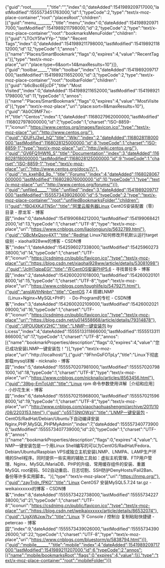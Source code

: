 {"guid":"root________","title":"","index":0,"dateAdded":1541989209717000,"lastModified":1555573451763000,"id":1,"typeCode":2,"type":"text/x-moz-place-container","root":"placesRoot","children":[{"guid":"menu________","title":"menu","index":0,"dateAdded":1541989209717000,"lastModified":1541989211798000,"id":2,"typeCode":2,"type":"text/x-moz-place-container","root":"bookmarksMenuFolder","children":[{"guid":"LTOcY5fwYYp-","title":"Recent Tags","index":0,"dateAdded":1541989211798000,"lastModified":1541989211812000,"id":12,"typeCode":1,"annos":[{"name":"Places/SmartBookmark","flags":0,"expires":4,"value":"RecentTags"}],"type":"text/x-moz-place","uri":"place:type=6&sort=14&maxResults=10"}]},{"guid":"toolbar_____","title":"toolbar","index":1,"dateAdded":1541989209717000,"lastModified":1541989211652000,"id":3,"typeCode":2,"type":"text/x-moz-place-container","root":"toolbarFolder","children":[{"guid":"b6cBsc6EjcDF","title":"Most Visited","index":0,"dateAdded":1541989211652000,"lastModified":1541989211798000,"id":11,"typeCode":1,"annos":[{"name":"Places/SmartBookmark","flags":0,"expires":4,"value":"MostVisited"}],"type":"text/x-moz-place","uri":"place:sort=8&maxResults=10"},{"guid":"Ab0C9MF7xc-H","title":"Centos","index":1,"dateAdded":1168027962000000,"lastModified":1168027978000000,"id":7,"typeCode":1,"charset":"ISO-8859-1","iconuri":"https://www.centos.org/images/favicon.ico","type":"text/x-moz-place","uri":"http://www.centos.org/"},{"guid":"jDUFtJ3wI_hQ","title":"Wiki","index":2,"dateAdded":1168028118000000,"lastModified":1168028125000000,"id":8,"typeCode":1,"charset":"ISO-8859-1","type":"text/x-moz-place","uri":"http://wiki.centos.org/"},{"guid":"GV6FQ1HWf6_S","title":"Documentation","index":3,"dateAdded":1168028118000000,"lastModified":1168028125000000,"id":9,"typeCode":1,"charset":"ISO-8859-1","type":"text/x-moz-place","uri":"http://www.centos.org/docs/7/"},{"guid":"m_kxehBd_9p_","title":"Forums","index":4,"dateAdded":1168028067000000,"lastModified":1168028076000000,"id":10,"typeCode":1,"type":"text/x-moz-place","uri":"http://www.centos.org/forums/"}]},{"guid":"unfiled_____","title":"unfiled","index":3,"dateAdded":1541989209717000,"lastModified":1555573439026000,"id":5,"typeCode":2,"type":"text/x-moz-place-container","root":"unfiledBookmarksFolder","children":[{"guid":"fBO4XKJlTNSn","title":"阿里云服务器Linux CentOS安装配置（零）目录 - 廖龙军 - 博客园","index":0,"dateAdded":1541990684212000,"lastModified":1541990684212000,"id":13,"typeCode":1,"charset":"UTF-8","type":"text/x-moz-place","uri":"https://www.cnblogs.com/liaolongjun/p/5632789.html"},{"guid":"GBcMxQsoy4XT","title":"RedHat Linux7如何修改开机默认运行target级别 - xiaohai928ww的博客 - CSDN博客","index":1,"dateAdded":1542596027338000,"lastModified":1542596027338000,"id":14,"typeCode":1,"charset":"UTF-8","iconuri":"https://csdnimg.cn/public/favicon.ico","type":"text/x-moz-place","uri":"https://blog.csdn.net/xiaohai928ww/article/details/53081098"},{"guid":"JclHTqjpaEGl","title":"在CentOS安装PHP5.6 - 寻找普拉多 - 博客园","index":2,"dateAdded":1542600201018000,"lastModified":1542600201018000,"id":15,"typeCode":1,"charset":"UTF-8","type":"text/x-moz-place","uri":"https://www.cnblogs.com/toughlife/p/5479271.html"},{"guid":"ansIAVthNnbn","title":"CentOS 7.4 搭建LNMP（Linux+Nginx+MySQL+PHP） - Do-Program的专栏 - CSDN博客","index":3,"dateAdded":1542600202109000,"lastModified":1542600202109000,"id":16,"typeCode":1,"charset":"UTF-8","iconuri":"https://csdnimg.cn/public/favicon.ico","type":"text/x-moz-place","uri":"https://blog.csdn.net/u014558668/article/details/79314878"},{"guid":"JIPOU0bKV2HC","title":"LNMP一键安装包 by Licess","index":4,"dateAdded":1555513311866000,"lastModified":1555513311866000,"id":17,"typeCode":1,"charset":"UTF-8","annos":[{"name":"bookmarkProperties/description","flags":0,"expires":4,"value":"您已成功安装LNMP一键安装包！"}],"type":"text/x-moz-place","uri":"http://localhost/"},{"guid":"9FhnGsFOTpLy","title":"Linux下彻底卸载mysql详解 - nicknailo - 博客园","index":5,"dateAdded":1555570207981000,"lastModified":1555570207981000,"id":18,"typeCode":1,"charset":"UTF-8","type":"text/x-moz-place","uri":"https://www.cnblogs.com/nicknailo/articles/8563456.html"},{"guid":"39bg-EmToUdt","title":"Linux rpm 命令参数使用详解［介绍和应用］ - 小炒花生米 - 博客园","index":6,"dateAdded":1555570215968000,"lastModified":1555570215968000,"id":19,"typeCode":1,"charset":"UTF-8","type":"text/x-moz-place","uri":"http://www.cnblogs.com/xiaochaohuashengmi/archive/2011/10/08/2203153.html"},{"guid":"o55TSNtOWzjj","title":"LNMP一键安装包 - CentOS/RadHat/Debian/Ubuntu下自动编译安装Nginx,PHP,MySQL,PHPMyAdmin","index":7,"dateAdded":1555573407739000,"lastModified":1555573407739000,"id":20,"typeCode":1,"charset":"UTF-8","annos":[{"name":"bookmarkProperties/description","flags":0,"expires":4,"value":"LNMP一键安装包是一个用Linux Shell编写的可以为CentOS/RadHat/Fedora、Debian/Ubuntu/Raspbian VPS或独立主机安装LNMP、LNMPA、LAMP生产环境的Shell程序。同时提供一些实用的辅助工具如：虚拟主机管理、FTP用户管理、Nginx、MySQL/MariaDB、PHP的升级、常用缓存组件的安装、重置MySQL root密码、502自动重启、日志切割、SSH防护DenyHosts/Fail2Ban、备份等许多实用脚本。"}],"type":"text/x-moz-place","uri":"https://lnmp.org/"},{"guid":"zayTrdn_fPKO","title":"Linux CentOS7 安装MySQL5.7.24 tar.gz - weikaixxxxxx的博客 - CSDN博客","index":8,"dateAdded":1555573422738000,"lastModified":1555573422738000,"id":21,"typeCode":1,"charset":"UTF-8","iconuri":"https://csdnimg.cn/public/favicon.ico","type":"text/x-moz-place","uri":"https://blog.csdn.net/weikaixxxxxx/article/details/86532074"},{"guid":"LlgXjWJxw7tv","title":"Linux 下 Console / 控制台 复制粘贴快捷键 - petercao - 博客园","index":9,"dateAdded":1555573439026000,"lastModified":1555573439026000,"id":22,"typeCode":1,"charset":"UTF-8","type":"text/x-moz-place","uri":"https://www.cnblogs.com/bluestorm/p/5838794.html"}]},{"guid":"mobile______","title":"mobile","index":4,"dateAdded":1541989209717000,"lastModified":1541989211207000,"id":6,"typeCode":2,"annos":[{"name":"mobile/bookmarksRoot","flags":0,"expires":4,"value":1}],"type":"text/x-moz-place-container","root":"mobileFolder"}]}
